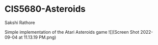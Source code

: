 # CIS5680-Asteroids
Sakshi Rathore

Simple implementation of the Atari Asteroids game
![](Screen Shot 2022-09-04 at 11.13.19 PM.png)
